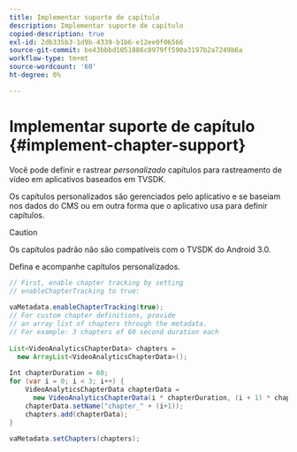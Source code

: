 ```yaml
---
title: Implementar suporte de capítulo
description: Implementar suporte de capítulo
copied-description: true
exl-id: 2db335b3-1d9b-4339-b1b6-e12ee0f06566
source-git-commit: be43bbbd1051886c8979ff590a3197b2a7249b6a
workflow-type: tm+mt
source-wordcount: '60'
ht-degree: 0%

---
```


# Implementar suporte de capítulo {#implement-chapter-support}

Você pode definir e rastrear *personalizado* capítulos para rastreamento de vídeo em aplicativos baseados em TVSDK.

Os capítulos personalizados são gerenciados pelo aplicativo e se baseiam nos dados do CMS ou em outra forma que o aplicativo usa para definir capítulos.

>[!CAUTION]
>
>Os capítulos padrão não são compatíveis com o TVSDK do Android 3.0.

Defina e acompanhe capítulos personalizados.

```java
// First, enable chapter tracking by setting   
// enableChapterTracking to true: 
 
vaMetadata.enableChapterTracking(true); 
// For custom chapter definitions, provide  
// an array list of chapters through the metadata. 
// For example: 3 chapters of 60 second duration each 
 
List<VideoAnalyticsChapterData> chapters =  
  new ArrayList<VideoAnalyticsChapterData>(); 
 
Int chapterDuration = 60; 
for (var i = 0; i < 3; i++) { 
    VideoAnalyticsChapterData chapterData =  
      new VideoAnalyticsChapterData(i * chapterDuration, (i + 1) * chapterDuration);  
    chapterData.setName("chapter_" + (i+1)); 
    chapters.add(chapterData); 
} 
 
vaMetadata.setChapters(chapters); 
```
